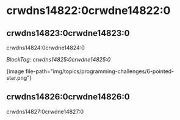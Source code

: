 # crwdns14822:0crwdne14822:0

## crwdns14823:0crwdne14823:0

crwdns14824:0crwdne14824:0

*BlockTag: crwdns14825:0crwdne14825:0*

{image file-path="img/topics/programming-challenges/6-pointed-star.png"}

## crwdns14826:0crwdne14826:0

crwdns14827:0crwdne14827:0